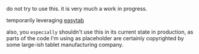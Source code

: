 

do not try to use this.  it is very much a work in progress.

temporarily leveraging [easytab](https://github.com/ApoorvaJ/EasyTab)

also, you `especially` shouldn't use this in its current state in production,
as parts of the code I'm using as placeholder are certainly copyrighted
by some large-ish tablet manufacturing company.
